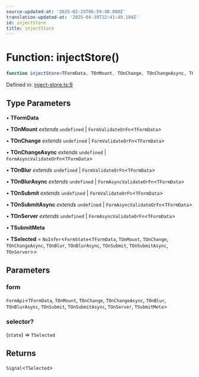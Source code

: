 ```yaml
---
source-updated-at: '2025-02-25T06:59:48.000Z'
translation-updated-at: '2025-04-30T22:41:49.184Z'
id: injectStore
title: injectStore
---
```


<!-- DO NOT EDIT: this page is autogenerated from the type comments -->

# Function: injectStore()

```ts
function injectStore<TFormData, TOnMount, TOnChange, TOnChangeAsync, TOnBlur, TOnBlurAsync, TOnSubmit, TOnSubmitAsync, TOnServer, TSubmitMeta, TSelected>(form, selector?): Signal<TSelected>
```

Defined in: [inject-store.ts:9](https://github.com/TanStack/form/blob/main/packages/angular-form/src/inject-store.ts#L9)

## Type Parameters

• **TFormData**

• **TOnMount** *extends* `undefined` \| `FormValidateOrFn`\<`TFormData`\>

• **TOnChange** *extends* `undefined` \| `FormValidateOrFn`\<`TFormData`\>

• **TOnChangeAsync** *extends* `undefined` \| `FormAsyncValidateOrFn`\<`TFormData`\>

• **TOnBlur** *extends* `undefined` \| `FormValidateOrFn`\<`TFormData`\>

• **TOnBlurAsync** *extends* `undefined` \| `FormAsyncValidateOrFn`\<`TFormData`\>

• **TOnSubmit** *extends* `undefined` \| `FormValidateOrFn`\<`TFormData`\>

• **TOnSubmitAsync** *extends* `undefined` \| `FormAsyncValidateOrFn`\<`TFormData`\>

• **TOnServer** *extends* `undefined` \| `FormAsyncValidateOrFn`\<`TFormData`\>

• **TSubmitMeta**

• **TSelected** = `NoInfer`\<`FormState`\<`TFormData`, `TOnMount`, `TOnChange`, `TOnChangeAsync`, `TOnBlur`, `TOnBlurAsync`, `TOnSubmit`, `TOnSubmitAsync`, `TOnServer`\>\>

## Parameters

### form

`FormApi`\<`TFormData`, `TOnMount`, `TOnChange`, `TOnChangeAsync`, `TOnBlur`, `TOnBlurAsync`, `TOnSubmit`, `TOnSubmitAsync`, `TOnServer`, `TSubmitMeta`\>

### selector?

(`state`) => `TSelected`

## Returns

`Signal`\<`TSelected`\>
